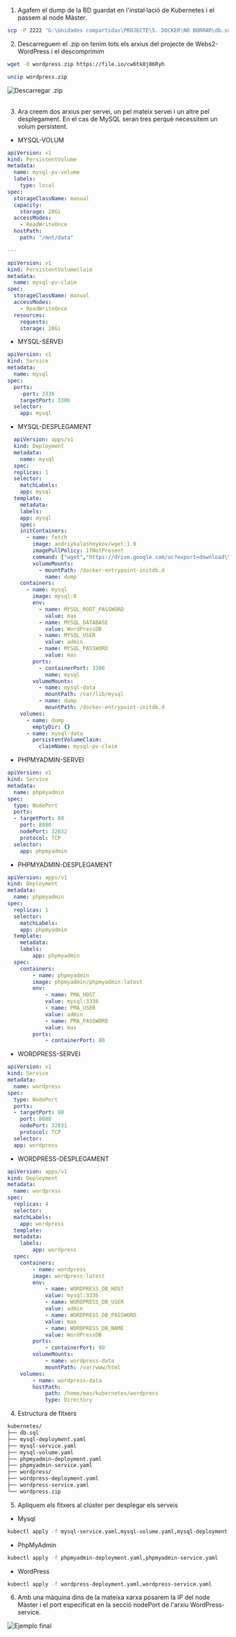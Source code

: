 1. Agafem el dump de la BD guardat en l'instal·lació de Kubernetes i el passem al node Màster.
```bash
scp -P 2222 "G:\Unidades compartidas\PROJECTE\5. DOCKER\NO BORRAR\db.sql" mas@localhost:/home/mas/kubernetes
```

2. Descarreguem el .zip on tenim tots els arxius del projecte de Webs2-WordPress i el descomprimim
```bash
wget -O wordpress.zip https://file.io/cw6tk8j86Ryh
```
```bash
unzip wordpress.zip
```
![Descarregar .zip](../../.Images/Docker/desczip.PNG) <br><br>

3. Ara creem dos arxius per servei, un pel mateix servei i un altre pel desplegament. En el cas de MySQL seran tres perquè necessitem un volum persistent.
- MYSQL-VOLUM
```yaml
apiVersion: v1
kind: PersistentVolume
metadata:
  name: mysql-pv-volume
  labels:
    type: local
spec:
  storageClassName: manual
  capacity:
    storage: 20Gi
  accessModes:
    - ReadWriteOnce
  hostPath:
    path: "/mnt/data"

---

apiVersion: v1
kind: PersistentVolumeClaim
metadata:
  name: mysql-pv-claim
spec:
  storageClassName: manual
  accessModes:
    - ReadWriteOnce
  resources:
    requests:
  	storage: 20Gi
```

- MYSQL-SERVEI
```yaml
apiVersion: v1
kind: Service
metadata:
  name: mysql
spec:
  ports:
    -port: 3336
    targetPort: 3306
  selector:
    app: mysql
```

- MYSQL-DESPLEGAMENT
```yaml
  apiVersion: apps/v1
  kind: Deployment
  metadata:
    name: mysql
  spec:
  replicas: 1
  selector:
    matchLabels:
    app: mysql
  template:
    metadata:
    labels:
    app: mysql
    spec:
    initContainers:
      - name: fetch
        image: andriykalashnykov/wget:1.0
        imagePullPolicy: IfNotPresent
        command: ["wget","https://drive.google.com/uc?export=download\\&id=1bqUdtuUn7wJrFjmTHmvFXBWL_a09Xu0a","-O","/docker-entrypoint-initdb.d/dump.sql"]
        volumeMounts:
          - mountPath: /docker-entrypoint-initdb.d
            name: dump
    containers:
      - name: mysql
        image: mysql:8
        env:
          - name: MYSQL_ROOT_PASSWORD
            value: mas
          - name: MYSQL_DATABASE
            value: WordPressDB
          - name: MYSQL_USER
            value: admin
          - name: MYSQL_PASSWORD
            value: mas
        ports:
          - containerPort: 3306
            name: mysql
        volumeMounts:
          - name: mysql-data
            mountPath: /var/lib/mysql
          - name: dump
            mountPath: /docker-entrypoint-initdb.d
    volumes:
      - name: dump
        emptyDir: {}
      - name: mysql-data
        persistentVolumeClaim:
          claimName: mysql-pv-claim
```

- PHPMYADMIN-SERVEI
```yaml
apiVersion: v1
kind: Service
metadata:
  name: phpmyadmin
spec:
  type: NodePort
  ports:
  - targetPort: 80
  	port: 8080
  	nodePort: 32032
  	protocol: TCP
  selector:
    app: phpmyadmin
```

- PHPMYADMIN-DESPLEGAMENT
```yaml
apiVersion: apps/v1
kind: Deployment
metadata:
  name: phpmyadmin
spec:
  replicas: 1
  selector:
    matchLabels:
  	app: phpmyadmin
  template:
    metadata:
  	labels:
    	app: phpmyadmin
  spec:
  	containers:
    	- name: phpmyadmin
      	image: phpmyadmin/phpmyadmin:latest
      	env:
        	- name: PMA_HOST
          	value: mysql:3336
        	- name: PMA_USER
          	value: admin
        	- name: PMA_PASSWORD
          	value: mas
      	ports:
        	- containerPort: 80

```

- WORDPRESS-SERVEI
```yaml
apiVersion: v1
kind: Service
metadata:
  name: wordpress
spec:
  type: NodePort
  ports:
  - targetPort: 80
  	port: 8888
  	nodePort: 32031
  	protocol: TCP
  selector:
  app: wordpress
```

- WORDPRESS-DESPLEGAMENT
```yaml
apiVersion: apps/v1
kind: Deployment
metadata:
  name: wordpress
spec:
  replicas: 4
  selector:
  matchLabels:
  	app: wordpress
  template:
  metadata:
  	labels:
    	app: wordpress
  spec:
  	containers:
    	- name: wordpress
      	image: wordpress:latest
      	env:
        	- name: WORDPRESS_DB_HOST
          	value: mysql:3336
        	- name: WORDPRESS_DB_USER
          	value: admin
        	- name: WORDPRESS_DB_PASSWORD
          	value: mas
        	- name: WORDPRESS_DB_NAME
          	value: WordPressDB
      	ports:
        	- containerPort: 80
      	volumeMounts:
        	- name: wordpress-data
          	mountPath: /var/www/html
  	volumes:
    	- name: wordpress-data
      	hostPath:
        	path: /home/mas/kubernetes/wordpress
        	type: Directory
```

4. Estructura de fitxers
```bash
kubernetes/
├── db.sql
├── mysql-deployment.yaml
├── mysql-service.yaml
├── mysql-volume.yaml
├── phpmyadmin-deployment.yaml
├── phpmyadmin-service.yaml
├── wordpress/
├── wordpress-deployment.yaml
├── wordpress-service.yaml
└── wordpress.zip
```

5. Apliquem els fitxers al clúster per desplegar els serveis
- Mysql
```bash
kubectl apply -f mysql-service.yaml,mysql-volume.yaml,mysql-deployment.yaml
```

- PhpMyAdmin
```bash
kubectl apply -f phpmyadmin-deployment.yaml,phpmyadmin-service.yaml
```

- WordPress
```bash
kubectl apply -f wordpress-deployment.yaml,wordpress-service.yaml
```

6. Amb una màquina dins de la mateixa xarxa posarem la IP del node Màster i el port especificat en la secció nodePort de l'arxiu WordPress-service.

![Ejemplo final](../../.Images/Docker/ejempfinal.PNG) <br><br>
